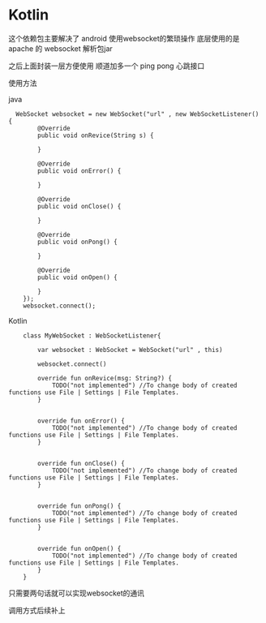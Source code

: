 # Kotlin


这个依赖包主要解决了 android 使用websocket的繁琐操作
底层使用的是apache 的 websocket 解析包jar

之后上面封装一层方便使用
顺道加多一个 ping pong 心跳接口


使用方法

java 

      WebSocket websocket = new WebSocket("url" , new WebSocketListener() {
            @Override
            public void onRevice(String s) {
                
            }

            @Override
            public void onError() {

            }

            @Override
            public void onClose() {

            }

            @Override
            public void onPong() {

            }

            @Override
            public void onOpen() {

            }
        });
        websocket.connect();
 
 
 Kotlin
 
        class MyWebSocket : WebSocketListener{
          
            var websocket : WebSocket = WebSocket("url" , this)
            
            websocket.connect()
            
            override fun onRevice(msg: String?) {
                TODO("not implemented") //To change body of created functions use File | Settings | File Templates.
            }

    
            override fun onError() {
                TODO("not implemented") //To change body of created functions use File | Settings | File Templates.
            }

   
            override fun onClose() {
                TODO("not implemented") //To change body of created functions use File | Settings | File Templates.
            }

    
            override fun onPong() {
                TODO("not implemented") //To change body of created functions use File | Settings | File Templates.
            }

    
            override fun onOpen() {
                TODO("not implemented") //To change body of created functions use File | Settings | File Templates.
            }
        }
        
        
 只需要两句话就可以实现websocket的通讯
 
 
 调用方式后续补上

